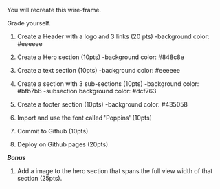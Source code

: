 You will recreate this wire-frame.

Grade yourself.

1. Create a Header with a logo and 3 links (20 pts)
    -background color: #eeeeee

2. Create a Hero section (10pts)
    -background color: #848c8e

3. Create a text section (10pts)
    -background color: #eeeeee

4. Create a section with 3 sub-sections (10pts)
    -background color: #bfb7b6
    -subsection background color: #dcf763

5. Create a footer section (10pts)
    -background color: #435058

6. Import and use the font called 'Poppins' (10pts)

7. Commit to Github (10pts)

8. Deploy on Github pages (20pts)



***Bonus***

1. Add a image to the hero section that spans the full view width of that section (25pts).



